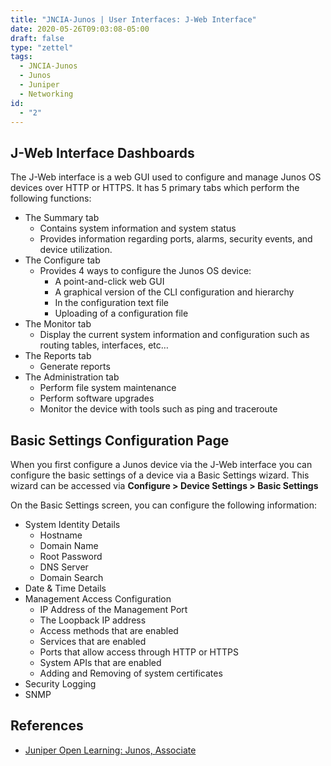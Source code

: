 ```yaml
---
title: "JNCIA-Junos | User Interfaces: J-Web Interface"
date: 2020-05-26T09:03:08-05:00
draft: false
type: "zettel"
tags:
  - JNCIA-Junos
  - Junos
  - Juniper
  - Networking
id:
  - "2"
---
```

## J-Web Interface Dashboards
The J-Web interface is a web GUI used to configure and manage Junos OS devices over HTTP or HTTPS. It has 5 primary tabs which perform the following functions:

  * The Summary tab
    * Contains system information and system status
    * Provides information regarding ports, alarms, security events, and device utilization.
  * The Configure tab
    * Provides 4 ways to configure the Junos OS device:
      * A point-and-click web GUI
      * A graphical version of the CLI configuration and hierarchy
      * In the configuration text file
      * Uploading of a configuration file
  * The Monitor tab
    * Display the current system information and configuration such as routing tables, interfaces, etc…
  * The Reports tab
    * Generate reports
  * The Administration tab
    * Perform file system maintenance
    * Perform software upgrades
    * Monitor the device with tools such as ping and traceroute
		
## Basic Settings Configuration Page
When you first configure a Junos device via the J-Web interface you can configure the basic settings of a device via a Basic Settings wizard. This wizard can be accessed via **Configure > Device Settings > Basic Settings**

On the Basic Settings screen, you can configure the following information:

  * System Identity Details 
    * Hostname
    * Domain Name
    * Root Password
    * DNS Server
    * Domain Search
  * Date & Time Details
  * Management Access Configuration
    * IP Address of the Management Port
    * The Loopback IP address
    * Access methods that are enabled
    * Services that are enabled
    * Ports that allow access through HTTP or HTTPS
    * System APIs that are enabled
    * Adding and Removing of system certificates
  * Security Logging
  * SNMP

## References
  * [Juniper Open Learning: Junos, Associate](https://cloud.contentraven.com/junosgenius/learningpath-detail/1004/3/0/1)